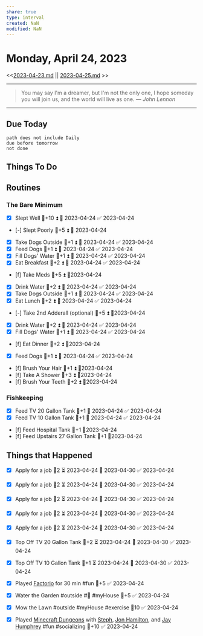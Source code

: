 ```yaml
---
share: true
type: interval
created: NaN 
modified: NaN
---
```

# Monday, April 24, 2023
<<[2023-04-23.md](./2023-04-23.md) || [2023-04-25.md](./2023-04-25.md) >>

---

> You may say I'm a dreamer, but I'm not the only one, I hope someday you will join us, and the world will live as one.
> — <cite>John Lennon</cite>

---
## Due Today
```tasks
path does not include Daily
due before tomorrow
not done
```

## Things To Do







## Routines
### The Bare Minimum
- [x] Slept Well 🥄+10 ⏫ 📅 2023-04-24 ✅ 2023-04-24
- [-] Slept Poorly 🥄+5 ⏫ 📅 2023-04-24
- [x] Take Dogs Outside  🥄+1 ⏫ 📅 2023-04-24 ✅ 2023-04-24
- [x] Feed Dogs 🥄+1 ⏫ 📅 2023-04-24 ✅ 2023-04-24
- [x] Fill Dogs' Water 🥄+1 ⏫ 📅 2023-04-24 ✅ 2023-04-24
- [x] Eat Breakfast 🥄+2 ⏫ 📅 2023-04-24 ✅ 2023-04-24
- [f] Take Meds  🥄+5 ⏫ 📆2023-04-24
- [x] Drink Water  🥄+2 ⏫ 📅 2023-04-24 ✅ 2023-04-24
- [x] Take Dogs Outside  🥄+1 ⏫ 📅 2023-04-24 ✅ 2023-04-24
- [x] Eat Lunch 🥄+2 ⏫ 📅 2023-04-24 ✅ 2023-04-24
- [-] Take 2nd Adderall (optional) 🥄+5 ⏫ 📆2023-04-24
- [x] Drink Water 🥄+2 ⏫ 📅 2023-04-24 ✅ 2023-04-24
- [x] Fill Dogs' Water 🥄+1 ⏫ 📅 2023-04-24 ✅ 2023-04-24
- [f] Eat Dinner 🥄+2 ⏫ 📆2023-04-24
- [x] Feed Dogs 🥄+1 ⏫ 📅 2023-04-24 ✅ 2023-04-24
- [f] Brush Your Hair 🥄+1 ⏫ 📆2023-04-24
- [f] Take A Shower 🥄+3 ⏫ 📆2023-04-24
- [f] Brush Your Teeth 🥄+2 ⏫ 📆2023-04-24


### Fishkeeping
- [x] Feed TV 20 Gallon Tank 🥄+1 📅 2023-04-24 ✅ 2023-04-24
- [x] Feed TV 10 Gallon Tank 🥄+1 📅 2023-04-24 ✅ 2023-04-24
- [f] Feed Hospital Tank 🥄+1 📆2023-04-24
- [f] Feed Upstairs 27 Gallon Tank 🥄+1 📆2023-04-24




## Things that Happened
- [x] Apply for a job 🥄2 ⏳ 2023-04-24 📅 2023-04-30 ✅ 2023-04-24
- [x] Apply for a job 🥄2 ⏳ 2023-04-24 📅 2023-04-30 ✅ 2023-04-24
- [x] Apply for a job 🥄2 ⏳ 2023-04-24 📅 2023-04-30 ✅ 2023-04-24
- [x] Apply for a job 🥄2 ⏳ 2023-04-24 📅 2023-04-30 ✅ 2023-04-24
- [x] Apply for a job 🥄2 ⏳ 2023-04-24 📅 2023-04-30 ✅ 2023-04-24


- [x] Top Off TV 20 Gallon Tank 🥄+2 ⏳ 2023-04-24 📅 2023-04-30 ✅ 2023-04-24

- [x] Top Off TV 10 Gallon Tank 🥄+1 ⏳ 2023-04-24 📅 2023-04-30 ✅ 2023-04-24



- [x] Played [Factorio](Factorio.md) for 30 min #fun 🥄+5 ✅ 2023-04-24
- [x] Water the Garden #outside #🌱 #myHouse 🥄+5 ✅ 2023-04-24
- [x] Mow the Lawn #outside #myHouse #exercise 🥄10 ✅ 2023-04-24
- [x] Played [Minecraft Dungeons](Minecraft%20Dungeons.md) with [Steph](../../03%20-%20Belonging%20%F0%9F%91%AA/01%20-%20The%20Clan/Stephanie%20Fear.md), [Jon Hamilton](../../03%20-%20Belonging%20%F0%9F%91%AA/01%20-%20The%20Clan/Jon%20Hamilton.md), and [Jay Humphrey](../../03%20-%20Belonging%20%F0%9F%91%AA/02%20-%20Friends/Jay%20Humphrey.md) #fun #socializing 🥄+10 ✅ 2023-04-24